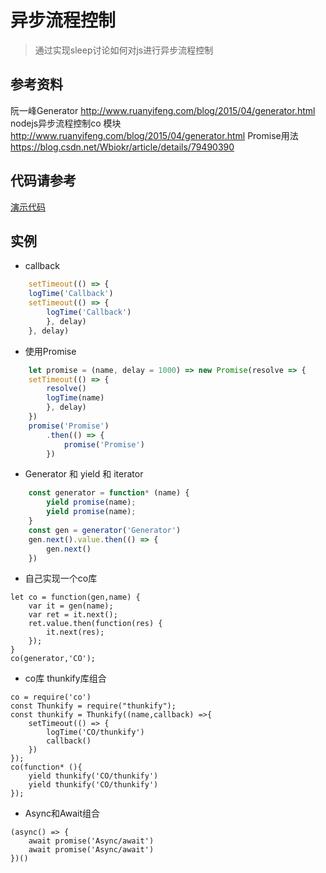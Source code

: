 # 异步流程控制
> 通过实现sleep讨论如何对js进行异步流程控制

## 参考资料
阮一峰Generator http://www.ruanyifeng.com/blog/2015/04/generator.html
nodejs异步流程控制co 模块 http://www.ruanyifeng.com/blog/2015/04/generator.html
Promise用法 https://blog.csdn.net/Wbiokr/article/details/79490390

## 代码请参考
[演示代码](../src/callback/index.js)

## 实例
- callback
```js
    setTimeout(() => {
    logTime('Callback')
    setTimeout(() => {
        logTime('Callback')
        }, delay)
    }, delay)
```

- 使用Promise
```js
    let promise = (name, delay = 1000) => new Promise(resolve => {
    setTimeout(() => {
        resolve()
        logTime(name)
        }, delay)
    })
    promise('Promise')
        .then(() => {
            promise('Promise')
        })
```
- Generator 和 yield 和 iterator
```js
    const generator = function* (name) {
        yield promise(name);
        yield promise(name);
    }
    const gen = generator('Generator')
    gen.next().value.then(() => {
        gen.next()
    })
```

- 自己实现一个co库
```JS
let co = function(gen,name) {
    var it = gen(name);
    var ret = it.next();
    ret.value.then(function(res) {
        it.next(res);
    });
}
co(generator,'CO');
```

- co库 thunkify库组合
```JS
co = require('co')
const Thunkify = require("thunkify");
const thunkify = Thunkify((name,callback) =>{
    setTimeout(() => {
        logTime('CO/thunkify')
        callback()
    })
});
co(function* (){
    yield thunkify('CO/thunkify')
    yield thunkify('CO/thunkify')
});
```

- Async和Await组合
```JS
(async() => {
    await promise('Async/await')
    await promise('Async/await')
})()
```